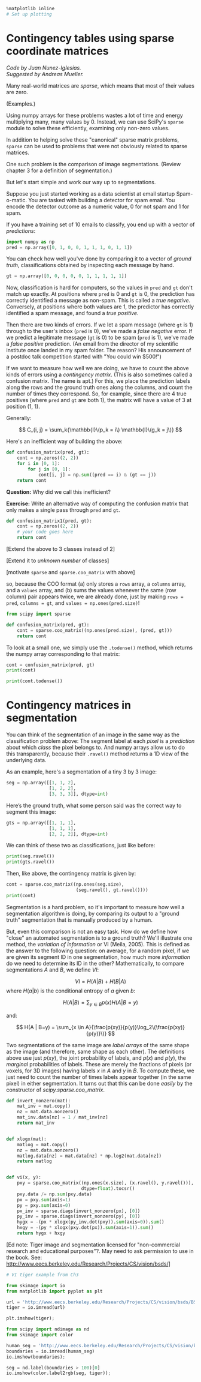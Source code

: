 ```python
%matplotlib inline
# Set up plotting
```

# Contingency tables using sparse coordinate matrices

*Code by Juan Nunez-Iglesias.  
Suggested by Andreas Mueller.*

Many real-world matrices are *sparse*, which means that most of their values are zero.

(Examples.)

Using numpy arrays for these problems wastes a lot of time and energy multiplying many, many values by 0.
Instead, we can use SciPy's `sparse` module to solve these efficiently, examining only non-zero values.

In addition to helping solve these "canonical" sparse matrix problems, `sparse` can be used to problems that were not obviously related to sparse matrices.

One such problem is the comparison of image segmentations.
(Review chapter 3 for a definition of segmentation.)

But let's start simple and work our way up to segmentations.

Suppose you just started working as a data scientist at email startup Spam-o-matic.
You are tasked with building a detector for spam email.
You encode the detector outcome as a numeric value, 0 for not spam and 1 for spam.

If you have a training set of 10 emails to classify, you end up with a vector of *predictions*:

```python
import numpy as np
pred = np.array([0, 1, 0, 0, 1, 1, 1, 0, 1, 1])
```

You can check how well you've done by comparing it to a vector of *ground truth*, classifications obtained by inspecting each message by hand.

```python
gt = np.array([0, 0, 0, 0, 0, 1, 1, 1, 1, 1])
```

Now, classification is hard for computers, so the values in `pred` and `gt` don't match up exactly.
At positions where `pred` is 0 and `gt` is 0, the prediction has correctly identified a message as non-spam.
This is called a *true negative*.
Conversely, at positions where both values are 1, the predictor has correctly identified a spam message, and found a *true positive*.

Then there are two kinds of errors.
If we let a spam message (where `gt` is 1) through to the user's inbox (`pred` is 0), we've made a *false negative* error.
If we predict a legitimate message (`gt` is 0) to be spam (`pred` is 1), we've made a *false positive* prediction.
(An email from the director of my scientific institute once landed in my spam folder. The reason? His announcement of a postdoc talk competition started with "You could win $500!")

If we want to measure how well we are doing, we have to count the above kinds of errors using a *contingency matrix*.
(This is also sometimes called a confusion matrix. The name is apt.)
For this, we place the prediction labels along the rows and the ground truth ones along the columns, and count the number of times they correspond.
So, for example, since there are 4 true positives (where `pred` and `gt` are both 1), the matrix will have a value of 3 at position (1, 1).

Generally:

$$
C_{i, j} = \sum_k{\mathbb{I}\(p_k = i\) \mathbb{I}\(g_k = j\)}
$$

Here's an inefficient way of building the above:

```python
def confusion_matrix(pred, gt):
    cont = np.zeros((2, 2))
    for i in [0, 1]:
        for j in [0, 1]:
            cont[i, j] = np.sum((pred == i) & (gt == j))
    return cont
```

**Question:** Why did we call this inefficient?

**Exercise:** Write an alternative way of computing the confusion matrix that only makes a single pass through `pred` and `gt`.

```python
def confusion_matrix1(pred, gt):
    cont = np.zeros((2, 2))
    # your code goes here
    return cont
```

[Extend the above to 3 classes instead of 2]

[Extend it to *unknown number* of classes]

[motivate `sparse` and `sparse.coo_matrix` with above]


so, because the COO format (a) only stores a `rows` array, a `columns` array, and a `values` array, and (b) sums the values whenever the same (row column) pair appears twice, we are already done, just by making `rows = pred`, `columns = gt`, and `values = np.ones(pred.size)`!

```python
from scipy import sparse

def confusion_matrix(pred, gt):
    cont = sparse.coo_matrix((np.ones(pred.size), (pred, gt)))
    return cont
```

To look at a small one, we simply use the `.todense()` method, which returns the numpy array corresponding to that matrix:

```python
cont = confusion_matrix(pred, gt)
print(cont)
```

```python
print(cont.todense())
```

# Contingency matrices in segmentation

You can think of the segmentation of an image in the same way as the classification problem above:
The segment label at each *pixel* is a *prediction* about which *class* the pixel belongs to.
And numpy arrays allow us to do this transparently, because their `.ravel()` method returns a 1D view of the underlying data.

As an example, here's a segmentation of a tiny 3 by 3 image:

```python
seg = np.array([[1, 1, 2],
                [1, 2, 2],
                [3, 3, 3]], dtype=int)
```

Here’s the ground truth, what some person said was the correct way to segment this image:

```python
gts = np.array([[1, 1, 1],
                [1, 1, 1],
                [2, 2, 2]], dtype=int)
```

We can think of these two as classifications, just like before:

```python
print(seg.ravel())
print(gts.ravel())
```

Then, like above, the contingency matrix is given by:

```python
cont = sparse.coo_matrix((np.ones(seg.size),
                          (seg.ravel(), gt.ravel())))
print(cont)
```

Segmentation is a hard problem, so it's important to measure how well a segmentation algorithm is doing, by comparing its output to a "ground truth" segmentation that is manually produced by a human.

But, even this comparison is not an easy task.
How do we define how "close" an automated segmentation is to a ground truth?
We'll illustrate one method, the *variation of information* or VI (Meila, 2005).
This is defined as the answer to the following question: on average, for a random pixel, if we are given its segment ID in one segmentation, how much more *information* do we need to determine its ID in the other?
Mathematically, to compare segmentations $A$ and $B$, we define $VI$:

$$
VI = H(A | B) + H(B | A)
$$
where $H(a|b)$ is the conditional entropy of $a$ given $b$:

$$
H(A | B) = \sum_{y \in B}{p(x)H(A | B = y)}
$$

and:

$$
H(A | B=y) = \sum_{x \in A}{\frac{p(xy)}{p(y)}\log_2\(\frac{p(xy)}{p(y)}\)}
$$

Two segmentations of the same image are *label arrays* of the same shape as the image (and therefore, same shape as each other).
The definitions above use just $p(xy)$, the joint probability of labels, and $p(x)$ and $p(y)$, the *marginal* probabilities of labels.
These are merely the fractions of pixels (or voxels, for 3D images) having labels $x$ in $A$ and $y$ in $B$.
To compute these, we just need to count the number of times labels appear together (in the same pixel) in either segmentation.
It turns out that this can be done *easily* by the constructor of *scipy.sparse.coo_matrix*.

```python
def invert_nonzero(mat):
    mat_inv = mat.copy()
    nz = mat.data.nonzero()
    mat_inv.data[nz] = 1 / mat_inv[nz]
    return mat_inv


def xlogx(mat):
    matlog = mat.copy()
    nz = mat.data.nonzero()
    matlog.data[nz] = mat.data[nz] * np.log2(mat.data[nz])
    return matlog


def vi(x, y):
    pxy = sparse.coo_matrix((np.ones(x.size), (x.ravel(), y.ravel())),
                            dtype=float).tocsr()
    pxy.data /= np.sum(pxy.data)
    px = pxy.sum(axis=1)
    py = pxy.sum(axis=0)
    px_inv = sparse.diags(invert_nonzero(px), [0])
    py_inv = sparse.diags(invert_nonzero(py), [0])
    hygx = -(px * xlogx(py_inv.dot(pxy)).sum(axis=0)).sum()
    hxgy = -(py * xlogx(pxy.dot(px)).sum(axis=1)).sum()
    return hygx + hxgy
```

[Ed note: Tiger image and segmentation licensed for "non-commercial research and educational purposes"?.
May need to ask permission to use in the book. See: http://www.eecs.berkeley.edu/Research/Projects/CS/vision/bsds/]

```python
# VI tiger example from Ch3

from skimage import io
from matplotlib import pyplot as plt

url = 'http://www.eecs.berkeley.edu/Research/Projects/CS/vision/bsds/BSDS300/html/images/plain/normal/color/108073.jpg'
tiger = io.imread(url)

plt.imshow(tiger);
```

```python
from scipy import ndimage as nd
from skimage import color

human_seg = 'http://www.eecs.berkeley.edu/Research/Projects/CS/vision/bsds/BSDS300/html/images/human/normal/outline/color/1122/108073.jpg'
boundaries = io.imread(human_seg)
io.imshow(boundaries);
```

```python
seg = nd.label(boundaries > 100)[0]
io.imshow(color.label2rgb(seg, tiger));
```
